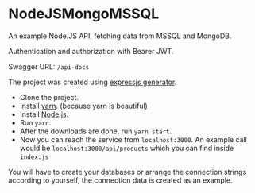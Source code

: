 # NodeJSMongoMSSQL
An example Node.JS API, fetching data from MSSQL and MongoDB.

Authentication and authorization with Bearer JWT.

Swagger URL: `/api-docs`

The project was created using [expressjs generator](https://expressjs.com/en/starter/generator.html).

* Clone the project.
* Install [yarn](https://yarnpkg.com/lang/en/docs/install/). (because yarn is beautiful)
* Install [Node.js](https://nodejs.org/en/download/).
* Run `yarn`.
* After the downloads are done, run `yarn start`.
* Now you can reach the service from `localhost:3000`. An example call would be `localhost:3000/api/products` which you can find inside `index.js`

You will have to create your databases or arrange the connection strings according to yourself, the connection data is created as an example.
